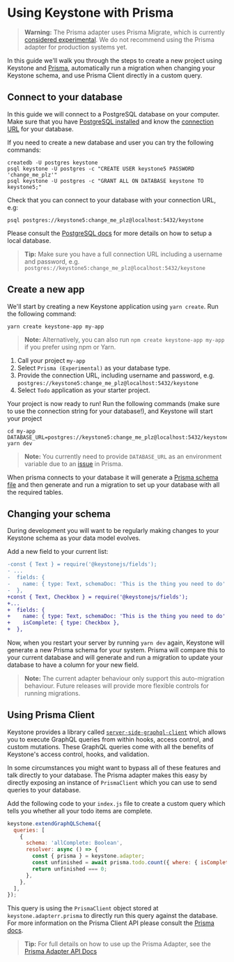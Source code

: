 <!--[meta]
section: guides
title: Using Keystone with Prisma
[meta]-->

# Using Keystone with Prisma

> **Warning:** The Prisma adapter uses Prisma Migrate, which is currently [considered experimental](https://www.prisma.io/docs/reference/tools-and-interfaces/prisma-migrate). We do not recommend using the Prisma adapter for production systems yet.

In this guide we'll walk you through the steps to create a new project using Keystone and [Prisma](https://github.com/prisma/prisma), automatically run a migration when changing your Keystone schema, and use Prisma Client directly in a custom query.

## Connect to your database

In this guide we will connect to a PostgreSQL database on your computer.
Make sure that you have [PostgreSQL installed](https://www.prisma.io/docs/guides/database-workflows/setting-up-a-database/postgresql) and know the [connection URL](https://www.prisma.io/docs/reference/database-connectors/connection-urls) for your database.

If you need to create a new database and user you can try the following commands:

```
createdb -U postgres keystone
psql keystone -U postgres -c "CREATE USER keystone5 PASSWORD 'change_me_plz'"
psql keystone -U postgres -c "GRANT ALL ON DATABASE keystone TO keystone5;"
```

Check that you can connect to your database with your connection URL, e.g:

```
psql postgres://keystone5:change_me_plz@localhost:5432/keystone
```

Please consult the [PostgreSQL docs](https://www.postgresql.org/docs/) for more details on how to setup a local database.

> **Tip:** Make sure you have a full connection URL including a username and password, e.g. `postgres://keystone5:change_me_plz@localhost:5432/keystone`

## Create a new app

We'll start by creating a new Keystone application using `yarn create`. Run the following command:

```
yarn create keystone-app my-app
```

> **Note:** Alternatively, you can also run `npm create keystone-app my-app` if you prefer using npm or Yarn.

1. Call your project `my-app`
2. Select `Prisma (Experimental)` as your database type.
3. Provide the connection URL, including username and password, e.g. `postgres://keystone5:change_me_plz@localhost:5432/keystone`
4. Select `Todo` application as your starter project.

Your project is now ready to run! Run the following commands (make sure to use the connection string for your database!), and Keystone will start your project

```
cd my-app
DATABASE_URL=postgres://keystone5:change_me_plz@localhost:5432/keystone yarn dev
```

> **Note:** You currently need to provide `DATABASE_URL` as an environment variable due to an [issue](https://github.com/prisma/prisma/issues/3750) in Prisma.

When prisma connects to your database it will generate a [Prisma schema file](https://www.prisma.io/docs/reference/tools-and-interfaces/prisma-schema) and then generate and run a migration to set up your database with all the required tables.

## Changing your schema

During development you will want to be regularly making changes to your Keystone schema as your data model evolves.

Add a new field to your current list:

```diff
-const { Text } = require('@keystonejs/fields');
- ...
-  fields: {
-    name: { type: Text, schemaDoc: 'This is the thing you need to do' },
-  },
+const { Text, Checkbox } = require('@keystonejs/fields');
+...
+  fields: {
+    name: { type: Text, schemaDoc: 'This is the thing you need to do' },
+    isComplete: { type: Checkbox },
+  },
```

Now, when you restart your server by running `yarn dev` again, Keystone will generate a new Prisma schema for your system. Prisma will compare this to your current database and will generate and run a migration to update your database to have a column for your new field.

> **Note:** The current adapter behaviour only support this auto-migration behaviour. Future releases will provide more flexible controls for running migrations.

## Using Prisma Client

Keystone provides a library called [`server-side-graphql-client`](/docs/discussions/server-side-graphql.md) which allows you to execute GraphQL queries from within hooks, access control, and custom mutations. These GraphQL queries come with all the benefits of Keystone's access control, hooks, and validation.

In some circumstances you might want to bypass all of these features and talk directly to your database. The Prisma adapter makes this easy by directly exposing an instance of `PrismaClient` which you can use to send queries to your database.

Add the following code to your `index.js` file to create a custom query which tells you whether all your todo items are complete.

```javascript
keystone.extendGraphQLSchema({
  queries: [
    {
      schema: 'allComplete: Boolean',
      resolver: async () => {
        const { prisma } = keystone.adapter;
        const unfinished = await prisma.todo.count({ where: { isComplete: { equals: false } } });
        return unfinished === 0;
      },
    },
  ],
});
```

This query is using the `PrismaClient` object stored at `keystone.adapterr.prisma` to directly run this query against the database.
For more information on the Prisma Client API please consult the [Prisma docs](https://www.prisma.io/docs/reference/tools-and-interfaces/prisma-client).

> **Tip:** For full details on how to use up the Prisma Adapter, see the [Prisma Adapter API Docs](/packages/adapter-prisma/README.md)
